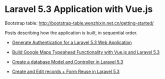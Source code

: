 # Laravel 5.3 Application with Vue.js

Bootstrap table: http://bootstrap-table.wenzhixin.net.cn/getting-started/

<!-- Latest compiled and minified CSS -->
<link rel="stylesheet" href="//cdnjs.cloudflare.com/ajax/libs/bootstrap-table/1.11.0/bootstrap-table.min.css">

<!-- Latest compiled and minified JavaScript -->
<script src="//cdnjs.cloudflare.com/ajax/libs/bootstrap-table/1.11.0/bootstrap-table.min.js"></script>



Posts describing how the application is built, in sequential order.

- [Generate Authentication for a Laravel 5.3 Web Application](https://medium.com/@connorleech/generate-authentication-for-a-laravel-5-3-web-app-384781a5529f#.lt3wnh1tr)

- [Build Google Maps Typeahead Functionality with Vue.js and Laravel 5.3](https://medium.com/@connorleech/build-google-maps-typeahead-functionality-with-vue-js-and-laravel-5-3-b75986c77df1#.vna8lby33)

- [Create a database Model and Controller in Laravel 5.3](https://medium.com/@connorleech/create-a-database-model-and-controller-in-laravel-5-3-b3e15218f6ae#.f3xtwxt4y)

- [Create and Edit records + Form Reuse in Laravel 5.3](https://medium.com/@connorleech/create-and-edit-records-form-reuse-in-laravel-5-3-f70a4b1d5f9b#.7xl7t81ei)
